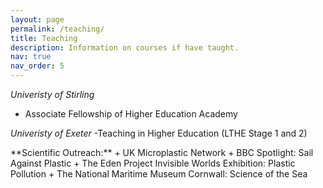 ```yaml
---
layout: page
permalink: /teaching/
title: Teaching
description: Information on courses if have taught.
nav: true
nav_order: 5
---
```


*Univeristy of Stirling* 
- Associate Fellowship of Higher Education Academy

*Univeristy of Exeter* 
-Teaching in Higher Education (LTHE Stage 1 and 2)
  
<p> **Scientific Outreach:**
+ UK Microplastic Network
+ BBC Spotlight: Sail Against Plastic
+ The Eden Project Invisible Worlds Exhibition: Plastic Pollution
+ The National Maritime Museum Cornwall: Science of the Sea
